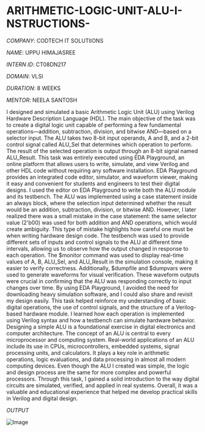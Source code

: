 # ARITHMETIC-LOGIC-UNIT-ALU-I-NSTRUCTIONS-

*COMPANY*: CODTECH IT SOLUTIIONS

*NAME*: UPPU HIMAJASREE

*INTERN ID*: CT08DN217

*DOMAIN*: VLSI

*DURATION*: 8 WEEKS

*MENTOR*: NEELA SANTOSH

I designed and simulated a basic Arithmetic Logic Unit (ALU) using Verilog Hardware Description Language (HDL). The main objective of the task was to create a digital logic unit capable of performing a few fundamental operations—addition, subtraction, division, and bitwise AND—based on a selector input. The ALU takes two 8-bit input operands, A and B, and a 2-bit control signal called ALU_Sel that determines which operation to perform. The result of the selected operation is output through an 8-bit signal named ALU_Result. This task was entirely executed using EDA Playground, an online platform that allows users to write, simulate, and view Verilog and other HDL code without requiring any software installation. EDA Playground provides an integrated code editor, simulator, and waveform viewer, making it easy and convenient for students and engineers to test their digital designs. I used the editor on EDA Playground to write both the ALU module and its testbench. The ALU was implemented using a case statement inside an always block, where the selection input determined whether the result would be an addition, subtraction, division, or bitwise AND. However, I later realized there was a small mistake in the case statement: the same selector value (2'b00) was used for both addition and AND operations, which would create ambiguity. This type of mistake highlights how careful one must be when writing hardware design code. The testbench was used to provide different sets of inputs and control signals to the ALU at different time intervals, allowing us to observe how the output changed in response to each operation. The $monitor command was used to display real-time values of A, B, ALU_Sel, and ALU_Result in the simulation console, making it easier to verify correctness. Additionally, $dumpfile and $dumpvars were used to generate waveforms for visual verification. These waveform outputs were crucial in confirming that the ALU was responding correctly to input changes over time. By using EDA Playground, I avoided the need for downloading heavy simulation software, and I could also share and revisit my design easily. This task helped reinforce my understanding of basic digital operations, the use of control signals, and the structure of a Verilog-based hardware module. I learned how each operation is implemented using Verilog syntax and how a testbench can simulate hardware behavior. Designing a simple ALU is a foundational exercise in digital electronics and computer architecture. The concept of an ALU is central to every microprocessor and computing system. Real-world applications of an ALU include its use in CPUs, microcontrollers, embedded systems, signal processing units, and calculators. It plays a key role in arithmetic operations, logic evaluations, and data processing in almost all modern computing devices. Even though the ALU I created was simple, the logic and design process are the same for more complex and powerful processors. Through this task, I gained a solid introduction to the way digital circuits are simulated, verified, and applied in real systems. Overall, it was a valuable and educational experience that helped me develop practical skills in Verilog and digital design.

*OUTPUT*

![Image](https://github.com/user-attachments/assets/b23bd49f-7349-4808-afcc-89c47342377f)

